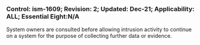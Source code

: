 ### Control: ism-1609; Revision: 2; Updated: Dec-21; Applicability: ALL; Essential Eight:N/A
<p>System owners are consulted before allowing intrusion activity to continue on a system for the purpose of collecting further data or evidence.</p>